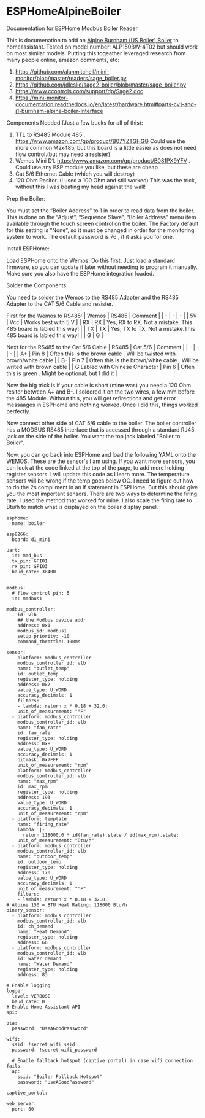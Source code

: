 # ESPHomeAlpineBoiler
Documentation for ESPHome Modbus Boiler Reader

This is documenation to add an [Alpine Burnham (US Boiler) Boiler](https://www.usboiler.net/product/alpine-high-efficiency-condensing-gas-boiler.html) to homeassistant. Tested on model number: ALP150BW-4T02 but should work on most similar models.
Putting this togeather leveraged research from many people online, amazon comments, etc:
1. https://github.com/alanmitchell/mini-monitor/blob/master/readers/sage_boiler.py
1. https://github.com/jdleslie/sage2-boiler/blob/master/sage_boiler.py
1. https://www.ccontrols.com/support/dp/Sage2.doc
1. https://mini-monitor-documentation.readthedocs.io/en/latest/hardware.html#parts-cv1-and-j1-burnham-alpine-boiler-interface

Components Needed (Just a few bucks for all of this):
1. TTL to RS485 Module 485 . https://www.amazon.com/gp/product/B07YZTGHGG Could use the more common Max485, but this board is a little easier as does not need flow control.(but may need a resister)
2. Wemos Mini D1. https://www.amazon.com/gp/product/B081PX9YFV . Could use any ESP module you like, but these are cheap
3. Cat 5/6 Ethernet Cable (which you will destroy)
4. 120 Ohm Resitor. (I used a 100 Ohm and still worked) This was the trick, without this I was beating my head against the wall!

Prep the Boiler:

You must set the “Boiler Address” to 1 in order to read data from the boiler. This is done on the “Adjust”, “Sequence Slave”, “Boiler Address” menu item available through the touch screen control on the boiler. The Factory default for this setting is “None”, so it must be changed in order for the monitoring system to work. The default password is 76 , if it asks you for one.

Install ESPHome:

Load ESPHome onto the Wemos. Do this first. Just load a standard firmware, so you can update it later without needing to program it manually. Make sure you also have the ESPHome integration loaded.

Solder the Components:

You need to solder the Wemos to the RS485 Adapter and the RS485 Adapter to the CAT 5/6 Cable and resister. 

First for the Wemos to RS485:
| Wemos | RS485 | Comment |
| - | - | - | 
| 5V | Vcc | Works best with 5 V |
| RX | RX | Yes, RX to RX. Not a mistake. This 485 board is labled this way! |
| TX | TX | Yes, TX to TX. Not a mistake.This 485 board is labled this way! |
| G  | G |

Next for the RS485 to the Cat 5/6 Cable
| RS485 | Cat 5/6 | Comment |
| - | - | - | 
| A+ | Pin 8 | Often this is the brown cable . Will be twisted with brown/white cable |
| B- | Pin 7 | Often this is the brown/white cable . Will be writed with brown cable |
| G Labled with Chinese Character  | Pin 6 | Often this is green . Might be optional, but I did it |

Now the big trick is if your cable is short (mine was) you need a 120 Ohm resitor between A+ and B-. I soldered it on the two wires, a few mm before the 485 Module. Without this, you will get reflrections and get error messaages in ESPHome and nothing worked. Once I did this, things worked perfectly.

Now connect other side of CAT 5/6 cable to the boiler. The boiler controller has a MODBUS RS485 interface that is accessed through a standard RJ45 jack on the side of the boiler. You want the top jack labeled "Boiler to Boiler".

Now, you can go back into ESPHome and load the following YAML onto the WEMOS. These are the sensor's I am using. If you want more sensors, you can look at the code linked at the top of the page, to add more holding register sensors. I will update this code as I learn more. The temperature sensors will be wrong if the temp goes below OC. I need to figure out how to do the 2s compliment in an if statement in ESPHome. But this should give you the most important sensors. There are two ways to determine the firing rate. I used the method that worked for mine. I also scale the firing rate to Btu/h to match what is displayed on the boiler display panel.
```
esphome:
  name: boiler

esp8266:
  board: d1_mini

uart:
  id: mod_bus
  tx_pin: GPIO1
  rx_pin: GPIO3
  baud_rate: 38400
  

modbus:
  # flow_control_pin: 5
  id: modbus1

modbus_controller:
  - id: vlb
    ## the Modbus device addr
    address: 0x1
    modbus_id: modbus1
    setup_priority: -10
    command_throttle: 100ms

sensor:
  - platform: modbus_controller
    modbus_controller_id: vlb
    name: "outlet_temp"
    id: outlet_temp
    register_type: holding
    address: 0x7
    value_type: U_WORD
    accuracy_decimals: 1
    filters:
    - lambda: return x * 0.18 + 32.0;
    unit_of_measurement: "°F"
  - platform: modbus_controller
    modbus_controller_id: vlb
    name: "fan_rate"
    id: fan_rate
    register_type: holding
    address: 0x8
    value_type: U_WORD
    accuracy_decimals: 1
    bitmask: 0x7FFF
    unit_of_measurement: "rpm"
  - platform: modbus_controller
    modbus_controller_id: vlb
    name: "max_rpm"
    id: max_rpm
    register_type: holding
    address: 193
    value_type: U_WORD
    accuracy_decimals: 1
    unit_of_measurement: "rpm"  
  - platform: template
    name: "firing_rate"
    lambda: |-
      return 118000.0 * id(fan_rate).state / id(max_rpm).state; 
    unit_of_measurement: "Btu/h"
  - platform: modbus_controller
    modbus_controller_id: vlb
    name: "outdoor_temp"
    id: outdoor_temp
    register_type: holding
    address: 170
    value_type: U_WORD
    accuracy_decimals: 1
    unit_of_measurement: "°F"
    filters:
    - lambda: return x * 0.18 + 32.0;  
# Alpine 150 = BTU Heat Rating: 118000 Btu/h
binary_sensor:
  - platform: modbus_controller
    modbus_controller_id: vlb
    id: ch_demand
    name: "Heat Demand"
    register_type: holding
    address: 66
  - platform: modbus_controller
    modbus_controller_id: vlb
    id: water_demand
    name: "Water Demand"
    register_type: holding
    address: 83 

# Enable logging
logger:
  level: VERBOSE
  baud_rate: 0
# Enable Home Assistant API
api:

ota:
  password: "UseAGoodPassword"

wifi:
  ssid: !secret wifi_ssid
  password: !secret wifi_password

  # Enable fallback hotspot (captive portal) in case wifi connection fails
  ap:
    ssid: "Boiler Fallback Hotspot"
    password: "UseAGoodPassword"

captive_portal:

web_server:
  port: 80

```
 

